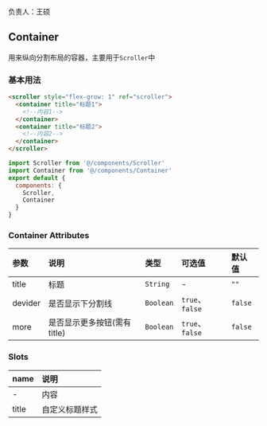 负责人：王硕
## Container
用来纵向分割布局的容器，主要用于`Scroller`中

### 基本用法
``` html
<scroller style="flex-grow: 1" ref="scroller">
  <container title="标题1">
    <!--内容1-->
  </container>
  <container title="标题2">
    <!--内容2-->
  </container>
</scroller>
```
```js
import Scroller from '@/components/Scroller'
import Container from '@/components/Container'
export default {
  components: {
    Scroller,
    Container
  }
}
```

### Container Attributes

|参数|说明|类型|可选值|默认值|
|:-----|:-----|:-----|:-----|:-----|
|title|标题|`String`|-|`""`|
|devider|是否显示下分割线|`Boolean`|`true`、`false`|`false`|
|more|是否显示更多按钮(需有title)|`Boolean`|`true`、`false`|`false`|



### Slots

|name|说明|
|:-----|:-----|
|-|内容|
|title|自定义标题样式|










